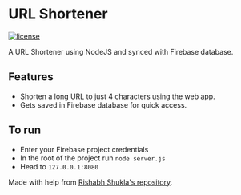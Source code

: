 URL Shortener
=============

<a href="https://github.com/rishz/URL-Shortener/blob/master/LICENSE"><img src="https://img.shields.io/badge/License-MIT-red.svg" alt="license"/></a>

A URL Shortener using NodeJS and synced with Firebase database.

## Features

* Shorten a long URL to just 4 characters using the web app.
* Gets saved in Firebase database for quick access.

## To run

* Enter your Firebase project credentials
* In the root of the project run `node server.js`
* Head to `127.0.0.1:8080`

Made with help from [Rishabh Shukla's repository](https://github.com/rishz/URL-Shortener).
